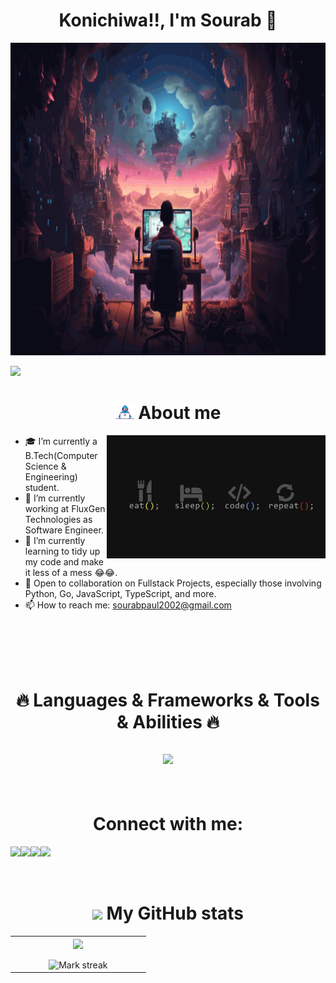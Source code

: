 <h1 align="center"> Konichiwa!!, I'm Sourab 👋 </h1>

<p align="center"> 
  <img alt="Sourab's profile" src="https://github.com/SourabHere/SourabHere/blob/main/gifs/background.png" width="900" height="500">
</p>

![](https://visitor-badge.glitch.me/badge?page_id=SourabHere.SourabHere)


<h1 align="center"> <img src="https://raw.githubusercontent.com/dev-akshat/archive/main/images/gifs/others/dev_boy.gif" width="30"> About me </h1>

<img src="https://github.com/SourabHere/SourabHere/blob/main/gifs/slogan.jpg" alt="dev_object" align="right" width="350" />

- 🎓 I’m currently a B.Tech(Computer Science & Engineering) student.
- 💼 I’m currently working at FluxGen Technologies as Software Engineer.
- 🌱 I’m currently learning to tidy up my code and make it less of a mess 😂😂.
- 👯 Open to collaboration on Fullstack Projects, especially those involving Python, Go, JavaScript, TypeScript, and more.
- 📫 How to reach me: sourabpaul2002@gmail.com


 
 <br>
 <br>
  <br>
 <br>

 

<h1 align="center">🔥 Languages & Frameworks & Tools & Abilities 🔥</h1>

  <h2 align="center">
 <img src="https://skillicons.dev/icons?i=python,cpp,golang,javascript,typescript,next,tailwind,react,flask,fastapi,django,nodejs,express,git,github,linux,bash,postgres,mysql,mongo,firebase,aws,vercel,azure,gitlab,opencv,tensorflow,sklearn">
  </h2>
 
 
 <br>

 
 
<h1 align="center"> Connect with me: </h1>

<p align="center">
  <a href="https://www.linkedin.com/in/sourab-paul-95ba77220/" >
  <img align="left" src="https://img.icons8.com/color/48/000000/linkedin.png" />
  </a>
  <a href="mailto:sourabpaul2002@gmail.com">
    <img align="left" src="https://img.icons8.com/color/48/000000/gmail.png" />
  </a>
  <a href="https://www.instagram.com/100rab__here/?hl=en">
    <img align="left" src="https://img.icons8.com/fluency/48/000000/instagram-new.png" />
  </a>
  <a href="https://twitter.com/Sourab63373993">
    <img align="left" src="https://img.icons8.com/color/48/4a90e2/twitter--v2.png"/>
  </a>
</p> 

</br>
</br>
<br>
 
 <h1 align="center"> <img src="https://media.giphy.com/media/iY8CRBdQXODJSCERIr/giphy.gif" width="30"> My GitHub stats </h1>
<!--  <div align=center>
</div>

  
  <br>
  <p align="center">
  <img src="https://github.com/DHANOLA/DHANOLA/raw/output/github-contribution-grid-snake.svg" alt="snake"></center>
</p> -->
 
<table border="0" align="center">
<tr border="0">
<td width="50%" align="center">
  <img  align="center"  src="https://github-readme-stats.vercel.app/api?username=SourabHere&theme=cobalt&show_icons=true&count_private=true" />
  <br></br>

  <img  title="🔥 Get streak stats for your profile at git.io/streak-stats" alt="Mark streak" src="http://github-readme-streak-stats.herokuapp.com?user=SourabHere&theme=dark&hide_border=true&date_format=M%20j%5B%2C%20Y%5D" />
  
  
</td>
</tr>
</table>

<br>
